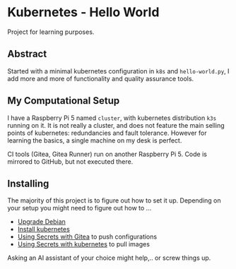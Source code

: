 # Kubernetes - Hello World

Project for learning purposes.

## Abstract

Started with a minimal kubernetes configuration in `k8s` and `hello-world.py`,
I add more and more of functionality and quality assurance tools.

## My Computational Setup

I have a Raspberry Pi 5 named `cluster`, with kubernetes distribution `k3s`
running on it. It is not really a cluster, and does not feature the main
selling points of kubernetes: redundancies and fault tolerance.
However for learning the basics, a single machine on my desk is perfect.

CI tools (Gitea, Gitea Runner) run on another Raspberry Pi 5. Code is mirrored
to GitHub, but not executed there.

## Installing

The majority of this project is to figure out how to set it up. Depending on your
setup you might need to figure out how to ...
* [Upgrade Debian](https://linuxconfig.org/how-to-upgrade-debian-to-latest-version)
* [Install kubernetes](https://docs.k3s.io/installation)
* [Using Secrets with Gitea](https://docs.gitea.com/usage/actions/secrets)
  to push configurations
* [Using Secrets with kubernetes](https://kubernetes.io/docs/tasks/configure-pod-container/pull-image-private-registry/)
  to pull images

Asking an AI assistant of your choice might help,.. or screw things up.
